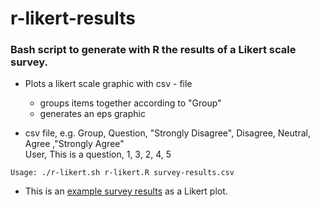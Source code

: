 r-likert-results
================

### Bash script to generate with R the results of a Likert scale survey. ###


* Plots a likert scale graphic with csv - file
	- groups items together according to "Group"
	- generates an eps graphic
	
* csv file, e.g.
	Group, Question, "Strongly Disagree", Disagree, Neutral, Agree ,"Strongly Agree"  
	User, This is a question, 1, 3, 2, 4, 5

<pre><code>Usage: ./r-likert.sh r-likert.R survey-results.csv</code></pre>

* This is an [example survey results](https://github.com/hannic/r-likert-results/blob/master/script/test.png/ "Example") as a Likert plot. 



